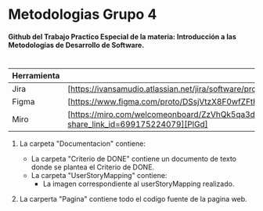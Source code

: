 # Metodologias Grupo 4
#### Github del Trabajo Practico Especial de la materia: Introducción a las Metodologías de Desarrollo de Software.
#
#

| Herramienta | LINK |
| ------ | ------ |
| Jira | [https://ivansamudio.atlassian.net/jira/software/projects/METG4/boards/1][PlDb] |
| Figma | [https://www.figma.com/proto/DSsjVtzX8F0wfZFtHS8sJJ/Turno-Facil?node-id=78%3A203802&starting-point-node-id=78%3A203802][PlGh] |
| Miro | [https://miro.com/welcomeonboard/ZzVhQk5qa3dtQUpNeXpqWm0xdmMybHpIbkRQRlFpYWFYeDR4TEtPWFFKb1hnSUgxdkdTRm56MVZxTHFZUTU2cXwzNDU4NzY0NTI1MTQwNjk0MjE1?share_link_id=699175224079][PlGd] |


1. La carpeta "Documentacion" contiene:
    - La carpeta "Criterio de DONE" contiene un documento de texto donde se plantea el Criterio de DONE.
    -  La carpeta "UserStoryMapping" contiene:
        - La imagen correspondiente al userStoryMapping realizado.
          
2. La carperta "Pagina" contiene todo el codigo fuente de la pagina web.
